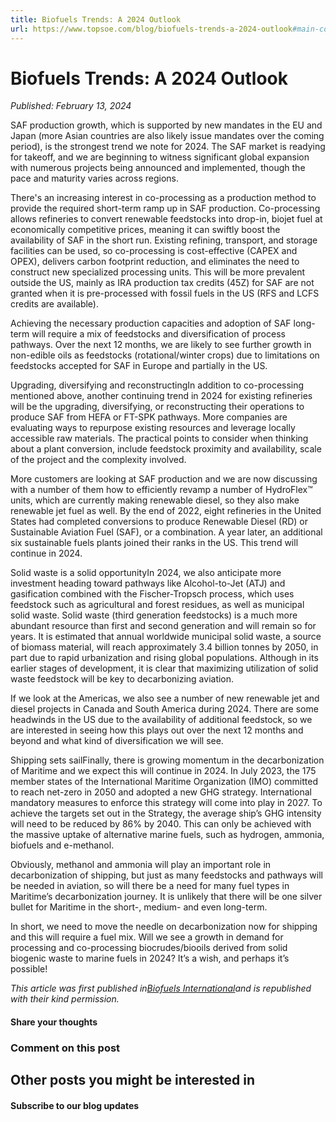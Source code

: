 ```yaml
---
title: Biofuels Trends: A 2024 Outlook
url: https://www.topsoe.com/blog/biofuels-trends-a-2024-outlook#main-content
---
```


# Biofuels Trends: A 2024 Outlook

*Published: February 13, 2024*

SAF production growth, which is supported by new mandates in the EU and Japan (more Asian countries are also likely issue mandates over the coming period), is the strongest trend we note for 2024. The SAF market is readying for takeoff, and we are beginning to witness significant global expansion with numerous projects being announced and implemented, though the pace and maturity varies across regions.

There's an increasing interest in co-processing as a production method to provide the required short-term ramp up in SAF production. Co-processing allows refineries to convert renewable feedstocks into drop-in, biojet fuel at economically competitive prices, meaning it can swiftly boost the availability of SAF in the short run. Existing refining, transport, and storage facilities can be used, so co-processing is cost-effective (CAPEX and OPEX), delivers carbon footprint reduction, and eliminates the need to construct new specialized processing units. This will be more prevalent outside the US, mainly as IRA production tax credits (45Z) for SAF are not granted when it is pre-processed with fossil fuels in the US (RFS and LCFS credits are available).

Achieving the necessary production capacities and adoption of SAF long-term will require a mix of feedstocks and diversification of process pathways. Over the next 12 months, we are likely to see further growth in non-edible oils as feedstocks (rotational/winter crops) due to limitations on feedstocks accepted for SAF in Europe and partially in the US.

Upgrading, diversifying and reconstructingIn addition to co-processing mentioned above, another continuing trend in 2024 for existing refineries will be the upgrading, diversifying, or reconstructing their operations to produce SAF from HEFA or FT-SPK pathways. More companies are evaluating ways to repurpose existing resources and leverage locally accessible raw materials. The practical points to consider when thinking about a plant conversion, include feedstock proximity and availability, scale of the project and the complexity involved.

More customers are looking at SAF production and we are now discussing with a number of them how to efficiently revamp a number of HydroFlex™ units, which are currently making renewable diesel, so they also make renewable jet fuel as well. By the end of 2022, eight refineries in the United States had completed conversions to produce Renewable Diesel (RD) or Sustainable Aviation Fuel (SAF), or a combination. A year later, an additional six sustainable fuels plants joined their ranks in the US. This trend will continue in 2024.

Solid waste is a solid opportunityIn 2024, we also anticipate more investment heading toward pathways like Alcohol-to-Jet (ATJ) and gasification combined with the Fischer-Tropsch process, which uses feedstock such as agricultural and forest residues, as well as municipal solid waste. Solid waste (third generation feedstocks) is a much more abundant resource than first and second generation and will remain so for years. It is estimated that annual worldwide municipal solid waste, a source of biomass material, will reach approximately 3.4 billion tonnes by 2050, in part due to rapid urbanization and rising global populations. Although in its earlier stages of development, it is clear that maximizing utilization of solid waste feedstock will be key to decarbonizing aviation.

If we look at the Americas, we also see a number of new renewable jet and diesel projects in Canada and South America during 2024. There are some headwinds in the US due to the availability of additional feedstock, so we are interested in seeing how this plays out over the next 12 months and beyond and what kind of diversification we will see.

Shipping sets sailFinally, there is growing momentum in the decarbonization of Maritime and we expect this will continue in 2024. In July 2023, the 175 member states of the International Maritime Organization (IMO) committed to reach net-zero in 2050 and adopted a new GHG strategy. International mandatory measures to enforce this strategy will come into play in 2027. To achieve the targets set out in the Strategy, the average ship’s GHG intensity will need to be reduced by 86% by 2040. This can only be achieved with the massive uptake of alternative marine fuels, such as hydrogen, ammonia, biofuels and e-methanol.

Obviously, methanol and ammonia will play an important role in decarbonization of shipping, but just as many feedstocks and pathways will be needed in aviation, so will there be a need for many fuel types in Maritime’s decarbonization journey. It is unlikely that there will be one silver bullet for Maritime in the short-, medium- and even long-term.

In short, we need to move the needle on decarbonization now for shipping and this will require a fuel mix. Will we see a growth in demand for processing and co-processing biocrudes/biooils derived from solid biogenic waste to marine fuels in 2024? It’s a wish, and perhaps it’s possible!

*This article was first published in[Biofuels International](https://biofuels-news.com/)and is republished with their kind permission.*

#### Share your thoughts

### Comment on this post

## Other posts you might be interested in

#### Subscribe to our blog updates